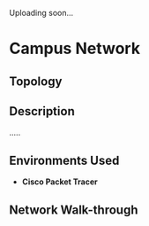 Uploading soon...


<h1>Campus Network</h1>

<h2>Topology</h2>





<h2>Description</h2>
.....
<br />


<h2>Environments Used </h2>

- <b>Cisco Packet Tracer</b>

<h2>Network Walk-through</h2>



